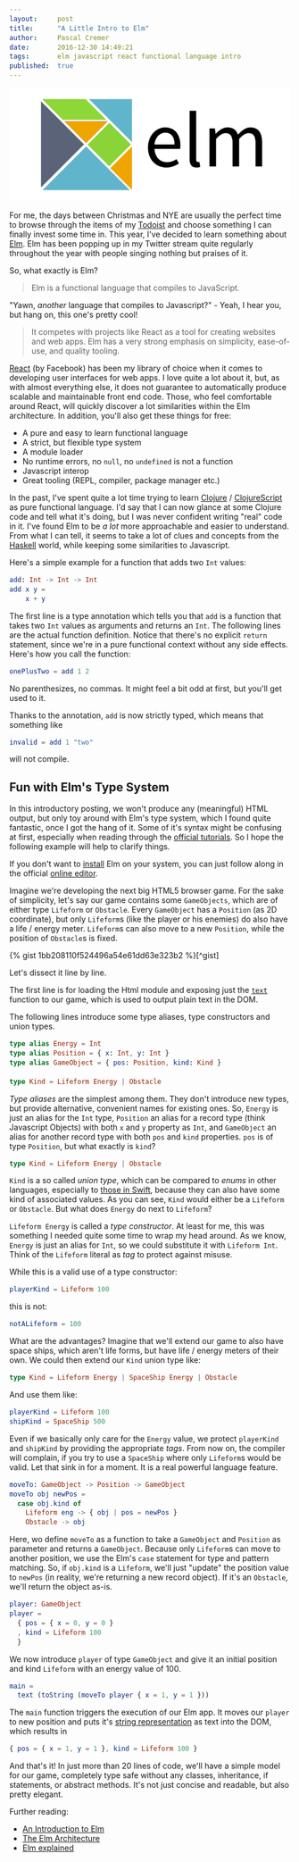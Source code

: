 ```yaml
---
layout:     post
title:      "A Little Intro to Elm"
author:     Pascal Cremer
date:       2016-12-30 14:49:21
tags:       elm javascript react functional language intro
published:  true
---
```

![Elm Logo](https://raw.githubusercontent.com/b00giZm/b00gizm.github.io/master/uploads/elm-logo.png)

For me, the days between Christmas and NYE are usually the perfect time to browse through the items of my [Todoist](https://todoist.com) and choose something I can finally invest some time in. This year, I've decided to learn something about [Elm](elm-lang.org). Elm has been popping up in my Twitter stream quite regularly throughout the year with people singing nothing but praises of it.

So, what exactly is Elm?

> Elm is a functional language that compiles to JavaScript.

"Yawn, *another* language that compiles to Javascript?" - Yeah, I hear you, but hang on, this one's pretty cool!

> It competes with projects like React as a tool for creating websites and web apps. Elm has a very strong emphasis on simplicity, ease-of-use, and quality tooling.

[React](https://facebook.github.io/react/) (by Facebook) has been my library of choice when it comes to developing user interfaces for web apps. I love quite a lot about it, but, as with almost everything else, it does not guarantee to automatically produce scalable and maintainable front end code. Those, who feel comfortable around React, will quickly discover a lot similarities within the Elm architecture. In addition, you'll also get these things for free:

* A pure and easy to learn functional language
* A strict, but flexible type system
* A module loader
* No runtime errors, no `null`, no `undefined` is not a function
* Javascript interop
* Great tooling (REPL, compiler, package manager etc.)

In the past, I've spent quite a lot time trying to learn [Clojure](https://clojure.org/) / [ClojureScript](https://clojurescript.org/) as pure functional language. I'd say that I can now glance at some Clojure code and tell what it's doing, but I was never confident writing "real" code in it. I've found Elm to be *a lot* more approachable and easier to understand. From what I can tell, it seems to take a lot of clues and concepts from the [Haskell](https://www.haskell.org/) world, while keeping some similarities to Javascript.

Here's a simple example for a function that adds two `Int` values:

```elm
add: Int -> Int -> Int
add x y = 
	x + y
```

The first line is a type annotation which tells you that `add` is a function that takes two `Int` values as arguments and returns an `Int`. The following lines are the actual function definition. Notice that there's no explicit `return` statement, since we're in a pure functional context without any side effects. Here's how you call the function:

```elm
onePlusTwo = add 1 2
```

No parenthesizes, no commas. It might feel a bit odd at first, but you'll get used to it.

Thanks to the annotation, `add` is now strictly typed, which means that something like

```elm
invalid = add 1 "two"
```

will not compile.

## Fun with Elm's Type System

In this introductory posting, we won't produce any (meaningful) HTML output, but only toy around with Elm's type system, which I found quite fantastic, once I got the hang of it. Some of it's syntax might be confusing at first, especially when reading through the [official tutorials](https://guide.elm-lang.org/architecture/user_input/text_fields.html). So I hope the following example will help to clarify things.

If you don't want to [install](https://guide.elm-lang.org/install.html) Elm on your system, you can just follow along in the official [online editor](http://elm-lang.org/try).

Imagine we're developing the next big HTML5 browser game. For the sake of simplicity, let's say our game contains some `GameObjects`, which are of either type `Lifeform` or `Obstacle`. Every `GameObject` has a `Position` (as 2D coordinate), but only `Lifeform`s (like the player or his enemies) do also have a life / energy meter. `Lifeform`s can also move to a new `Position`, while the position of `Obstacle`s is fixed.

{% gist 1bb208110f524496a54e61dd63e323b2 %}[^gist]

Let's dissect it line by line.

The first line is for loading the Html module and exposing just the [`text`](http://package.elm-lang.org/packages/elm-lang/html/2.0.0/Html#text) function to our game, which is used to output plain text in the DOM.

The following lines introduce some type aliases, type constructors and union types.

```elm
type alias Energy = Int
type alias Position = { x: Int, y: Int }
type alias GameObject = { pos: Position, kind: Kind }

type Kind = Lifeform Energy | Obstacle
```

*Type aliases* are the simplest among them. They don't introduce new types, but provide alternative, convenient names for existing ones. So, `Energy` is just an alias for the `Int` type, `Position` an alias for a record type (think Javascript Objects) with both `x` and `y` property as `Int`, and `GameObject` an alias for another record type with both `pos` and `kind` properties. `pos` is of type `Position`, but what exactly is `kind`?

```elm
type Kind = Lifeform Energy | Obstacle
```

`Kind` is a so called *union type*, which can be compared to *enums* in other languages, especially to [those in Swift](https://developer.apple.com/library/content/documentation/Swift/Conceptual/Swift_Programming_Language/Enumerations.html), because they can also have some kind of associated values. As you can see, `Kind` would either be a `Lifeform` or `Obstacle`. But what does `Energy` do next to `Lifeform`?

`Lifeform Energy` is called a *type constructor*. At least for me, this was something I needed quite some time to wrap my head around. As we know, `Energy` is just an alias for `Int`, so we could substitute it with `Lifeform Int`. Think of the `Lifeform`  literal as *tag* to protect against misuse.

While this is a valid use of a type constructor:

```elm
playerKind = Lifeform 100
```

this is not:

```elm
notALifeform = 100
```

What are the advantages? Imagine that we'll extend our game to also have space ships, which aren't life forms, but have life / energy meters of their own. We could then extend our `Kind` union type like:

```elm
type Kind = Lifeform Energy | SpaceShip Energy | Obstacle
```

And use them like:

```elm
playerKind = Lifeform 100
shipKind = SpaceShip 500
```

Even if we basically only care for the `Energy` value, we protect `playerKind` and `shipKind` by providing the appropriate  *tags*. From now on, the compiler will complain, if you try to use a `SpaceShip` where only `Lifeform`s would be valid. Let that sink in for a moment. It is a real powerful language feature.

```elm
moveTo: GameObject -> Position -> GameObject
moveTo obj newPos =
  case obj.kind of
    Lifeform eng -> { obj | pos = newPos }
    Obstacle -> obj
```

Here, wo define `moveTo` as a function to take a `GameObject` and `Position` as parameter and returns a `GameObject`. Because only `Lifeform`s can move to another position, we use the Elm's `case` statement for type and pattern matching. So, if `obj.kind` is a `Lifeform`, we'll just "update" the position value to `newPos` (in reality, we're returning a new record object). If it's an `Obstacle`, we'll return the object as-is.

```elm
player: GameObject
player =
  { pos = { x = 0, y = 0 }
  , kind = Lifeform 100
  }
```

We now introduce `player` of type `GameObject` and give it an initial position and kind `Lifeform` with an energy value of 100.

```elm
main =
  text (toString (moveTo player { x = 1, y = 1 }))
```

The `main` function triggers the execution of our Elm app. It moves our `player` to new position and puts it's [string representation](http://package.elm-lang.org/packages/elm-lang/core/5.0.0/Basics#toString) as text into the DOM, which results in

```elm
{ pos = { x = 1, y = 1 }, kind = Lifeform 100 }
``` 

And that's it! In just more than 20 lines of code, we'll have a simple model for our game, completely type safe without any classes, inheritance, if statements, or abstract methods. It's not just concise and readable, but also pretty elegant.

Further reading:

* [An Introduction to Elm](https://guide.elm-lang.org/)
* [The Elm Architecture](https://guide.elm-lang.org/architecture/)
* [Elm explained](https://github.com/niksilver/elm-explained)
